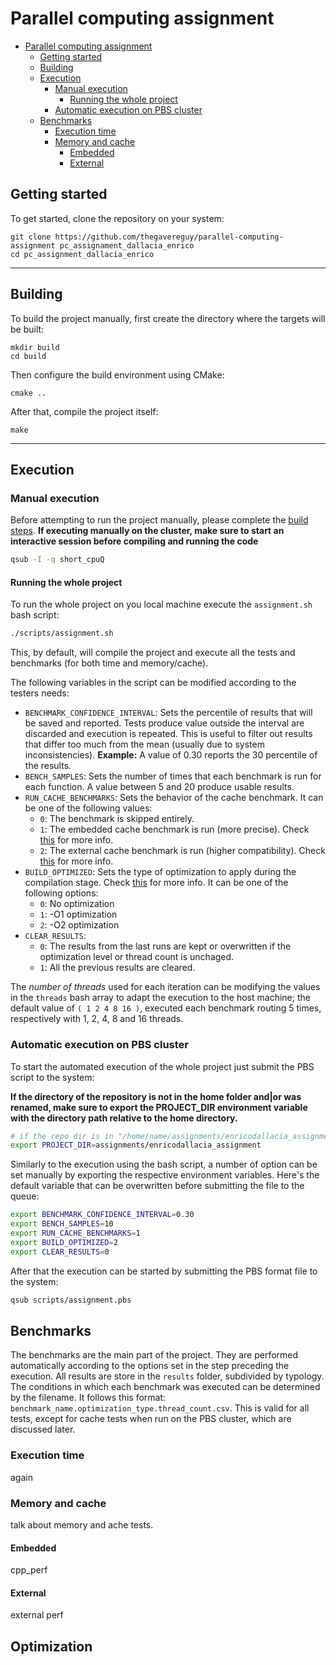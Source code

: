 # Parallel computing assignment

<!--toc:start-->
- [Parallel computing assignment](#parallel-computing-assignment)
  - [Getting started](#getting-started)
  - [Building](#building)
  - [Execution](#execution)
    - [Manual execution](#manual-execution)
      - [Running the whole project](#running-the-whole-project)
    - [Automatic execution on PBS cluster](#automatic-execution-on-pbs-cluster)
  - [Benchmarks](#benchmarks)
    - [Execution time](#execution-time)
    - [Memory and cache](#memory-and-cache)
      - [Embedded](#embedded)
      - [External](#external)
<!--toc:end-->

## Getting started

To get started, clone the repository on your system:
```
git clone https://github.com/thegavereguy/parallel-computing-assignment pc_assignament_dallacia_enrico
cd pc_assignment_dallacia_enrico
```
----

## Building

To build the project manually, first create the directory where the targets will be built:

```
mkdir build
cd build
```

Then configure the build environment using CMake:

```
cmake ..
```

After that, compile the project itself:

```
make
```

---

## Execution

### Manual execution

Before attempting to run the project manually, please complete the [build steps](#building).
**If executing manually on the cluster, make sure to start an interactive session before compiling and running the code**

```bash
qsub -I -q short_cpuQ
```

#### Running the whole project

To run the whole project on you local machine execute the `assignment.sh` bash script:
```bash
./scripts/assignment.sh
```

This, by default, will compile the project and execute all the tests and benchmarks (for both time and memory/cache).

The following variables in the script can be modified according to the testers needs:
- `BENCHMARK_CONFIDENCE_INTERVAL`: Sets the percentile of results that will be saved and reported. Tests produce value outside the interval are discarded and execution is repeated. This is useful to filter out results that differ too much from the mean (usually due to system inconsistencies). **Example:** A value of 0.30 reports the 30 percentile of the results.
- `BENCH_SAMPLES`: Sets the number of times that each benchmark is run for each function. A value between 5 and 20 produce usable results.
- `RUN_CACHE_BENCHMARKS`: Sets the behavior of the cache benchmark. It can be one of the following values:
    - `0`: The benchmark is skipped entirely.
    - `1`: The embedded cache benchmark is run (more precise). Check [this](#embedded) for more info.
    - `2`: The external cache benchmark is run (higher compatibility). Check [this](#external) for more info.
- `BUILD_OPTIMIZED`: Sets the type of optimization to apply during the compilation stage. Check [this](#optimization) for more info. It can be one of the following options:
    - `0`: No optimization
    - `1`: -O1 optimization
    - `2`: -O2 optimization
- `CLEAR_RESULTS`:
    - `0`: The results from the last runs are kept or overwritten if the optimization level or thread count is unchaged.
    - `1`: All the previous results are cleared.

The *number of threads* used for each iteration can be modifying the values in the `threads` bash array to adapt the execution to the host machine; the default value of `( 1 2 4 8 16 )`, executed each benchmark routing 5 times, respectively with 1, 2, 4, 8 and 16 threads.  

### Automatic execution on PBS cluster

To start the automated execution of the whole project just submit the PBS script to the system:

**If the directory of the repository is not in the home folder and|or was renamed, make sure to export the PROJECT_DIR environment variable with the directory path relative to the home directory.**
```bash
# if the repo dir is in "/home/name/assignments/enricodallacia_assignment"
export PROJECT_DIR=assignments/enricodallacia_assignment 
```

Similarly to the execution using the bash script, a number of option can be set manually by exporting the respective environment variables.
Here's the default variable that can be overwritten before submitting the file to the queue:

```bash
export BENCHMARK_CONFIDENCE_INTERVAL=0.30
export BENCH_SAMPLES=10
export RUN_CACHE_BENCHMARKS=1
export BUILD_OPTIMIZED=2
export CLEAR_RESULTS=0
```

After that the execution can be started by submitting the PBS format file to the system:

```bash
qsub scripts/assignment.pbs
```

## Benchmarks
The benchmarks are the main part of the project. They are performed automatically according to the options set in the step preceding the execution.
All results are store in the `results` folder, subdivided by typology.
The conditions in which each benchmark was executed can be determined by the filename. It follows this format: `benchmark_name.optimization_type.thread_count.csv`.
This is valid for all tests, except for cache tests when run on the PBS cluster, which are discussed later. 

### Execution time
again
### Memory and cache
talk about memory and ache tests.
#### Embedded
cpp_perf
#### External
external perf
## Optimization
